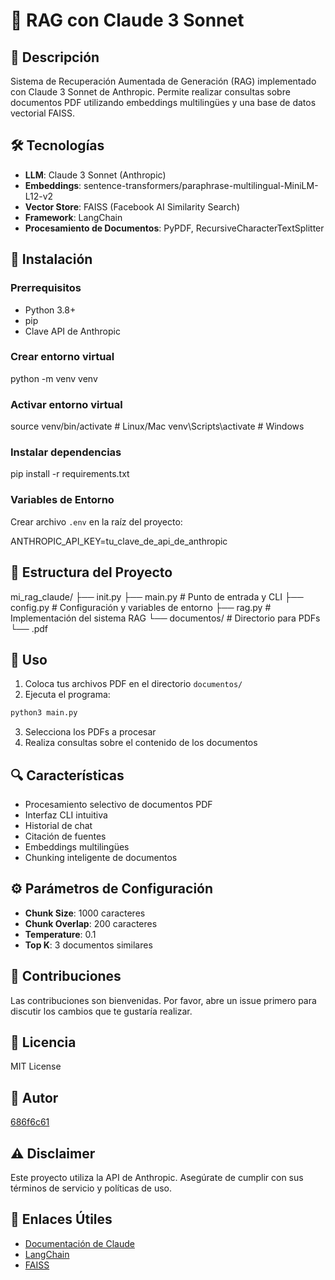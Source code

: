# 🤖 RAG con Claude 3 Sonnet

## 📖 Descripción
Sistema de Recuperación Aumentada de Generación (RAG) implementado con Claude 3 Sonnet de Anthropic. Permite realizar consultas sobre documentos PDF utilizando embeddings multilingües y una base de datos vectorial FAISS.

## 🛠️ Tecnologías
- **LLM**: Claude 3 Sonnet (Anthropic)
- **Embeddings**: sentence-transformers/paraphrase-multilingual-MiniLM-L12-v2
- **Vector Store**: FAISS (Facebook AI Similarity Search)
- **Framework**: LangChain
- **Procesamiento de Documentos**: PyPDF, RecursiveCharacterTextSplitter

## 🔧 Instalación

### Prerrequisitos
- Python 3.8+
- pip
- Clave API de Anthropic

### Crear entorno virtual

python -m venv venv

### Activar entorno virtual
source venv/bin/activate # Linux/Mac
venv\Scripts\activate # Windows

### Instalar dependencias

pip install -r requirements.txt


### Variables de Entorno
Crear archivo `.env` en la raíz del proyecto:

ANTHROPIC_API_KEY=tu_clave_de_api_de_anthropic


## 📁 Estructura del Proyecto


mi_rag_claude/
├── init.py
├── main.py # Punto de entrada y CLI
├── config.py # Configuración y variables de entorno
├── rag.py # Implementación del sistema RAG
└── documentos/ # Directorio para PDFs
    └── .pdf


## 🚀 Uso

1. Coloca tus archivos PDF en el directorio `documentos/`
2. Ejecuta el programa:

```bash
python3 main.py
```
3. Selecciona los PDFs a procesar
4. Realiza consultas sobre el contenido de los documentos

## 🔍 Características
- Procesamiento selectivo de documentos PDF
- Interfaz CLI intuitiva
- Historial de chat
- Citación de fuentes
- Embeddings multilingües
- Chunking inteligente de documentos

## ⚙️ Parámetros de Configuración
- **Chunk Size**: 1000 caracteres
- **Chunk Overlap**: 200 caracteres
- **Temperature**: 0.1
- **Top K**: 3 documentos similares

## 🤝 Contribuciones
Las contribuciones son bienvenidas. Por favor, abre un issue primero para discutir los cambios que te gustaría realizar.

## 📄 Licencia
MIT License

## 👤 Autor
[686f6c61](https://github.com/686f6c61)

## ⚠️ Disclaimer
Este proyecto utiliza la API de Anthropic. Asegúrate de cumplir con sus términos de servicio y políticas de uso.

## 🔗 Enlaces Útiles
- [Documentación de Claude](https://docs.anthropic.com/claude/docs)
- [LangChain](https://python.langchain.com/docs/get_started/introduction.html)
- [FAISS](https://github.com/facebookresearch/faiss)
